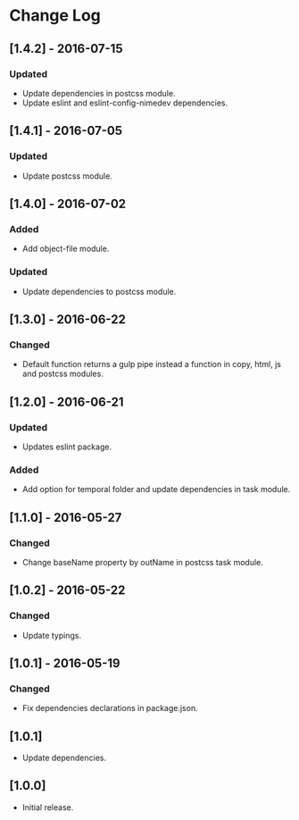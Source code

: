 # Change Log

## [1.4.2] - 2016-07-15

### Updated
- Update dependencies in postcss module.
- Update eslint and eslint-config-nimedev dependencies.


## [1.4.1] - 2016-07-05

### Updated
- Update postcss module.


## [1.4.0] - 2016-07-02

### Added
- Add object-file module.

### Updated
- Update dependencies to postcss module.


## [1.3.0] - 2016-06-22

### Changed
- Default function returns a gulp pipe instead a function in copy, html, js and postcss modules.


## [1.2.0] - 2016-06-21

### Updated
- Updates eslint package.

### Added
- Add option for temporal folder and update dependencies in task module.


## [1.1.0] - 2016-05-27

### Changed
- Change baseName property by outName in postcss task module.


## [1.0.2] - 2016-05-22

### Changed
- Update typings.


## [1.0.1] - 2016-05-19

### Changed
- Fix dependencies declarations in package.json.


## [1.0.1]

* Update dependencies.


## [1.0.0]

* Initial release.